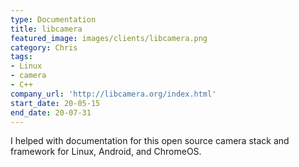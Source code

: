 ```yaml
---
type: Documentation
title: libcamera
featured_image: images/clients/libcamera.png
category: Chris
tags:
- Linux
- camera
- C++
company_url: 'http://libcamera.org/index.html'
start_date: 20-05-15
end_date: 20-07-31
---
```


I helped with documentation for this open source camera stack and framework for Linux, Android, and ChromeOS.